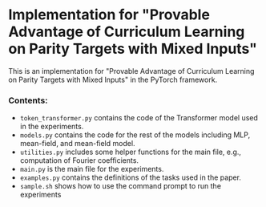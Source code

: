 # Implementation for "Provable Advantage of Curriculum Learning on Parity Targets with Mixed Inputs"

This is an implementation for "Provable Advantage of Curriculum Learning on Parity Targets with Mixed Inputs" in the PyTorch framework. 

### Contents:

- `token_transformer.py` contains the code of the Transformer model used in the experiments. 
- `models.py` contains the code for the rest of the models including MLP, mean-field, and mean-field model. 
- `utilities.py` includes some helper functions for the main file, e.g., computation of Fourier coefficients.  
- `main.py` is the main file for the experiments.
- `examples.py` contains the definitions of the tasks used in the paper.  
- `sample.sh` shows how to use the command prompt to run the experiments
